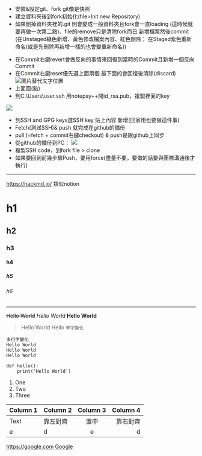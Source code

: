 * 安裝&設定git、fork  git像是快照
* 建立資料夾後到fork初始化(file>Init new Repository)
* 如果刪掉資料夾裡的.git 則會變成一般資料夾且fork會一直loading
(這時候就要再做一次第二點)、file的remove只是清除fork而已
新增檔案然後commit
(在Unstaged綠色新增、黃色修改檔案內容、紅色刪除；
 在Staged紫色重新命名(或是先刪除再新增一樣的也會變重新命名))
- 在Commit右鍵revert會做反向的事情來回復到當時的Commit且新增一個反向Commit
- 在Commit右鍵reset優先選上面兩個 最下面的會回復後清除(discard)
![圖片替代文字位置](https://i.imgur.com/PmGtlt5.png)
- 上面圖(點)
- 到C:\Users\user\.ssh 用notepay++開id_rsa.pub，複製裡面的key

![](https://i.imgur.com/ttX4MGo.png)
- 到SSH and GPG keys選SSH key 貼上內容 新增(回家用也要做這件事)
- Fetch(測試SSH)& push 就完成在github的備份
- pull (=fetch + commit右鍵checkout) & push是跟github上同步
- 從github的備份到PC： 
![](https://i.imgur.com/SCaJ9b0.png)
- 複製SSH code，到fork file > clone
- 如果要回到前幾步驟Push，要用force(盡量不要，要做的話要與團隊溝通後才執行)
---
https://hackmd.io/
類似notion
# h1
## h2
### h3
#### h4
##### h5
###### h6
---
~~Hello World~~
*Hello World*
**Hello World**
>Hello World
Hello `單字變化` 
```
多行字變化
Hello World
Hello World
Hello World
```
```python=
def hello():
    print('Hello World')
```
1. One
2. Two
3. Three

| Column 1 | Column 2 | Column 3 |Column 4 |
| -------- | :-------- | :--------: |--------: |
| Text     | 靠左對齊     | 置中     | 靠右對齊     |
|e|d|e|d|

<https://google.com>
[Google](https://google.com)

